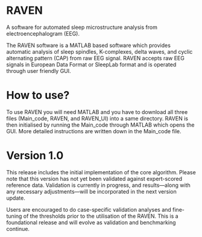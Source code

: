 # RAVEN

A software for automated sleep microstructure analysis from electroencephalogram (EEG).

The RAVEN software is a MATLAB based software which provides automatic analysis of sleep spindles, K-complexes, delta waves, and cyclic alternating pattern (CAP) from raw EEG signal. 
RAVEN accepts raw EEG signals in European Data Format or SleepLab format and is operated through user friendly GUI.

# How to use?
To use RAVEN you will need MATLAB and you have to download all three files (Main_code, RAVEN, and RAVEN_UI) into a same directory. RAVEN is then initialised by running the Main_code through MATLAB which opens the GUI. 
More detailed instructions are written down in the Main_code file.

# Version 1.0
This release includes the initial implementation of the core algorithm. Please note that this version has not yet been validated against expert-scored reference data. Validation is currently in progress, and results—along with any necessary adjustments—will be incorporated in the next version update.

Users are encouraged to do case-specific validation analyses and fine-tuning of the thresholds prior to the utilisation of the RAVEN. This is a foundational release and will evolve as validation and benchmarking continue.
